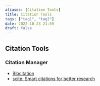 ```yaml
---
aliases: [Citation Tools]
title: Citation Tools
tags: ["tag1", "tag2"]
date: 2022-10-23 21:59
draft: false
---
```


## Citation Tools

### Citation Manager

- [Bibcitation](https://www.bibcitation.com/)
- [scite: Smart citations for better research](https://scite.ai/)